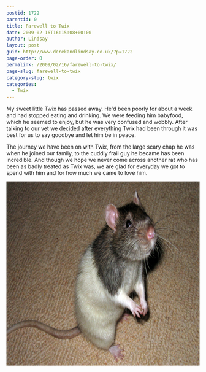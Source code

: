 ```yaml
---
postid: 1722
parentid: 0
title: Farewell to Twix
date: 2009-02-16T16:15:08+00:00
author: Lindsay
layout: post
guid: http://www.derekandlindsay.co.uk/?p=1722
page-order: 0
permalink: /2009/02/16/farewell-to-twix/
page-slug: farewell-to-twix
category-slug: twix
categories:
  - Twix
---
```

My sweet little Twix has passed away. He'd been poorly for about a week and had stopped eating and drinking. We were feeding him babyfood, which he seemed to enjoy, but he was very confused and wobbly. After talking to our vet we decided after everything Twix had been through it was best for us to say goodbye and let him be in peace.

The journey we have been on with Twix, from the large scary chap he was when he joined our family, to the cuddly frail guy he became has been incredible. And though we hope we never come across another rat who has been as badly treated as Twix was, we are glad for everyday we got to spend with him and for how much we came to love him.

<img class="aligncenter size-full wp-image-8406" title="Our beautiful rat Twix" src="/wp-content/uploads/2009/02/post_3500.jpg" alt="Our beautiful rat Twix" width="780" height="480" />